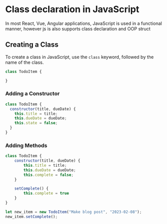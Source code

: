# Class declaration in JavaScript

In most React, Vue, Angular applications, JavaScript is used in a functional manner, 
however js is also supports class declaration and OOP struct

## Creating a Class
To create a class in JavaScript, 
 use the `class` keyword, followed by the name of the class. 
```javascript
class TodoItem {

}
```

### Adding a Constructor
```javascript
class TodoItem {
  constructor(title, dueDate) {
    this.title = title;
    this.dueDate = dueDate;
    this.state = false;
  }
}
```

### Adding Methods
```javascript
class TodoItem {
    constructor(title, dueDate) {
        this.title = title;
        this.dueDate = dueDate;
        this.complete = false;
    }

    setComplete() {
        this.complete = true
    }
}
```

```javascript
let new_item = new TodoItem("Make blog post", "2023-02-08");
new_item.setComplete();
```